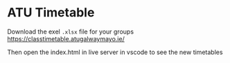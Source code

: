 # ATU Timetable

Download the exel `.xlsx` file for your groups
https://classtimetable.atugalwaymayo.ie/

Then open the index.html in live server in vscode to see the new timetables

